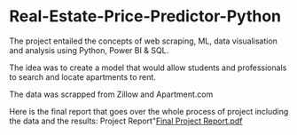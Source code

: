 # Real-Estate-Price-Predictor-Python
<p> 
The project entailed the concepts of web scraping, ML, data visualisation and analysis using Python, Power BI & SQL.

The idea was to create a model that would allow students and professionals to search and locate apartments to rent.

The data was scrapped from Zillow and Apartment.com

Here is the final report that goes over the whole process of project including the data and the results: <a> Project Report"[Final Project Report.pdf](https://github.com/AtharvaDharia0732/Real-Estate-Price-Predictor-Python/blob/main/Final%20Project%20Report.pdf)</a>

</p>
